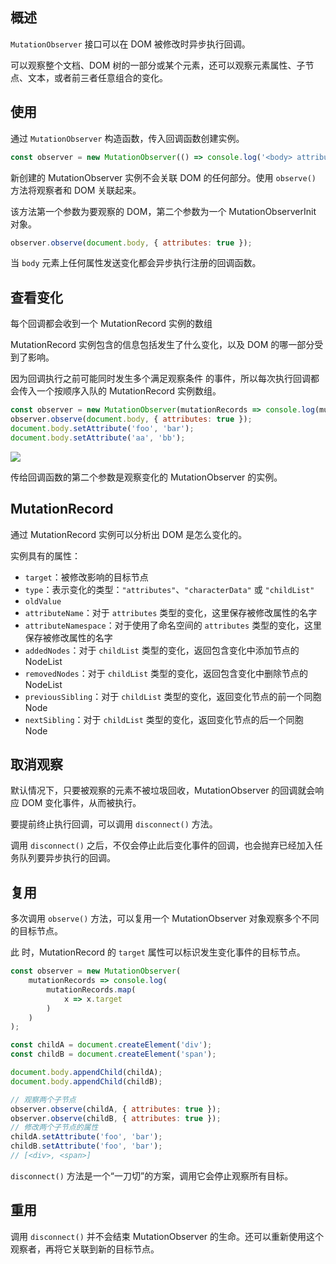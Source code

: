 ## 概述

`MutationObserver` 接口可以在 DOM 被修改时异步执行回调。

可以观察整个文档、DOM 树的一部分或某个元素，还可以观察元素属性、子节点、文本，或者前三者任意组合的变化。

## 使用

通过 `MutationObserver` 构造函数，传入回调函数创建实例。

```js
const observer = new MutationObserver(() => console.log('<body> attributes changed'));
```

新创建的 MutationObserver 实例不会关联 DOM 的任何部分。使用 `observe()` 方法将观察者和 DOM 关联起来。

该方法第一个参数为要观察的 DOM，第二个参数为一个 MutationObserverInit 对象。

```javascript
observer.observe(document.body, { attributes: true });
```

当  `body` 元素上任何属性发送变化都会异步执行注册的回调函数。

## 查看变化

每个回调都会收到一个 MutationRecord 实例的数组

MutationRecord 实例包含的信息包括发生了什么变化，以及 DOM 的哪一部分受到了影响。

因为回调执行之前可能同时发生多个满足观察条件 的事件，所以每次执行回调都会传入一个按顺序入队的 MutationRecord 实例数组。

```javascript
const observer = new MutationObserver(mutationRecords => console.log(mutationRecords));
observer.observe(document.body, { attributes: true });
document.body.setAttribute('foo', 'bar'); 
document.body.setAttribute('aa', 'bb');
```

![](http://oss.xiefeng.tech/img/20210329201518.png)

传给回调函数的第二个参数是观察变化的 MutationObserver 的实例。

## MutationRecord

通过 MutationRecord 实例可以分析出 DOM 是怎么变化的。

实例具有的属性：

- `target`：被修改影响的目标节点
- `type`：表示变化的类型：`"attributes"`、`"characterData"` 或 `"childList"`
- `oldValue`
- `attributeName`：对于 `attributes` 类型的变化，这里保存被修改属性的名字
- `attributeNamespace`：对于使用了命名空间的 `attributes` 类型的变化，这里保存被修改属性的名字
- `addedNodes`：对于 `childList` 类型的变化，返回包含变化中添加节点的 NodeList
- `removedNodes`：对于 `childList` 类型的变化，返回包含变化中删除节点的 NodeList
- `previousSibling`：对于 `childList` 类型的变化，返回变化节点的前一个同胞 Node
- `nextSibling`：对于 `childList` 类型的变化，返回变化节点的后一个同胞 Node

## 取消观察

默认情况下，只要被观察的元素不被垃圾回收，MutationObserver 的回调就会响应 DOM 变化事件，从而被执行。

要提前终止执行回调，可以调用 `disconnect()` 方法。

调用 `disconnect()` 之后，不仅会停止此后变化事件的回调，也会抛弃已经加入任务队列要异步执行的回调。

## 复用

多次调用 `observe()` 方法，可以复用一个 MutationObserver 对象观察多个不同的目标节点。

此 时，MutationRecord 的 `target` 属性可以标识发生变化事件的目标节点。

```javascript
const observer = new MutationObserver(
    mutationRecords => console.log(
        mutationRecords.map(
            x => x.target
        )
    )
);

const childA = document.createElement('div');
const childB = document.createElement('span');

document.body.appendChild(childA);
document.body.appendChild(childB);

// 观察两个子节点
observer.observe(childA, { attributes: true });
observer.observe(childB, { attributes: true });
// 修改两个子节点的属性
childA.setAttribute('foo', 'bar');
childB.setAttribute('foo', 'bar');
// [<div>, <span>]
```

`disconnect()` 方法是一个“一刀切”的方案，调用它会停止观察所有目标。

## 重用

调用 `disconnect()` 并不会结束 MutationObserver 的生命。还可以重新使用这个观察者，再将它关联到新的目标节点。





